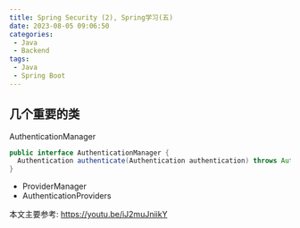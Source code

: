 ```yaml
---
title: Spring Security (2), Spring学习(五)
date: 2023-08-05 09:06:50
categories:
 - Java
 - Backend
tags:
 - Java
 - Spring Boot
---
```








## 几个重要的类

AuthenticationManager

```java
public interface AuthenticationManager {
  Authentication authenticate(Authentication authentication) throws AuthenticationException;
}
```

- ProviderManager
- AuthenticationProviders



本文主要参考: https://youtu.be/iJ2muJniikY